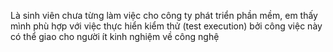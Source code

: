 Là sinh viên chưa từng làm việc cho công ty phát triển phần mềm, em thấy mình phù hợp với việc thực hiển kiểm thử (test execution) 
bởi công việc này có thể giao cho người ít kinh nghiệm về công nghệ
